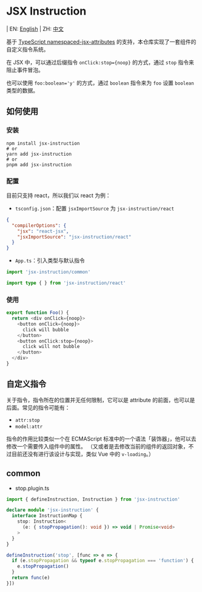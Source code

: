 # JSX Instruction

| EN: [English](../README.md)
| ZH: [中文](./README.zh_CN.md)

基于 [TypeScript namespaced-jsx-attributes](https://devblogs.microsoft.com/typescript/announcing-typescript-5-1-rc/#namespaced-jsx-attributes) 的支持，本仓库实现了一套组件的自定义指令系统。

在 JSX 中，可以通过后缀指令 `onClick:stop={noop}` 的方式，通过 `stop` 指令来阻止事件冒泡。

也可以使用 `foo:boolean='y'` 的方式，通过 `boolean` 指令来为 `foo` 设置 `boolean` 类型的数据。

## 如何使用

### 安装

```shell
npm install jsx-instruction
# or
yarn add jsx-instruction
# or
pnpm add jsx-instruction
```

### 配置

目前只支持 react，所以我们以 react 为例：

* `tsconfig.json`：配置 `jsxImportSource` 为 `jsx-instruction/react`
```json
{
  "compilerOptions": {
    "jsx": "react-jsx",
    "jsxImportSource": "jsx-instruction/react"
  }
}
```
* `App.ts`：引入类型与默认指令
```typescript jsx
import 'jsx-instruction/common'

import type { } from 'jsx-instruction/react'
```

### 使用

```typescript jsx
export function Foo() {
  return <div onClick={noop}>
    <button onClick={noop}>
      click will bubble
    </button>
    <button onClick:stop={noop}>
      click will not bubble
    </button>
  </div>
}
```

## 自定义指令

关于指令，指令所在的位置并无任何限制，它可以是 attribute 的前面，也可以是后面。常见的指令可能有：
* `attr:stop`
* `model:attr`

指令的作用比较类似一个在 ECMAScript 标准中的一个语法「装饰器」，他可以去修改一个需要传入组件中的属性。
（又或者是去修改当前的组件的返回对象，不过目前还没有进行该设计与实现，类似 Vue 中的 `v-loading`。）

## common

* stop.plugin.ts
```typescript
import { defineInstruction, Instruction } from 'jsx-instruction'

declare module 'jsx-instruction' {
  interface InstructionMap {
    stop: Instruction<
      (e: { stopPropagation(): void }) => void | Promise<void>
    >
  }
}

defineInstruction('stop', [func => e => {
  if (e.stopPropagation && typeof e.stopPropagation === 'function') {
    e.stopPropagation()
  }
  return func(e)
}])
```
